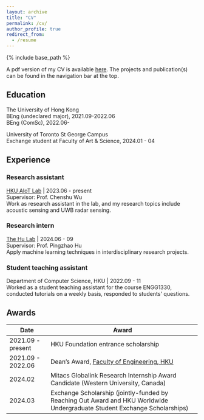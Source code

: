 ```yaml
---
layout: archive
title: "CV"
permalink: /cv/
author_profile: true
redirect_from:
  - /resume
---
```


{% include base_path %}

A pdf version of my CV is available [here](/files/YUEMIN_YU_CV.pdf). The projects and publication(s) can be 
found in the navigation bar at the top.

## Education

The University of Hong Kong  
BEng (undeclared major), 2021.09-2022.06  
BEng (ComSc), 2022.06-  

University of Toronto St George Campus  
Exchange student at Faculty of Art & Science, 2024.01 - 04

## Experience

### Research assistant

[HKU AIoT Lab](https://aiot.hku.hk/) | 2023.06 -  present  
Supervisor: Prof. Chenshu Wu  
Work as research assistant in the lab, and my research topics include acoustic sensing and UWB radar sensing.

### Research intern

[The Hu Lab](https://phulab.org) | 2024.06 -  09  
Supervisor: Prof. Pingzhao Hu  
Apply machine learning techniques in interdisciplinary research projects.

### Student teaching assistant

Department of Computer Science, HKU | 2022.09 - 11  
Worked as a student teaching assistant for the course ENGG1330, conducted tutorials on a weekly basis, responded to students' questions.

## Awards

| Date                  | Award                                                                 |
|-----------------------|-----------------------------------------------------------------------|
| 2021.09 - present     | HKU Foundation entrance scholarship                                   |
| 2021.09 - 2022.06     | Dean’s Award, [Faculty of Engineering, HKU](https://engg.hku.hk)      |
| 2024.02               | Mitacs Globalink Research Internship Award Candidate (Western University, Canada) |
| 2024.03               | Exchange Scholarship (jointly-funded by Reaching Out Award and HKU Worldwide Undergraduate Student Exchange Scholarships) |
